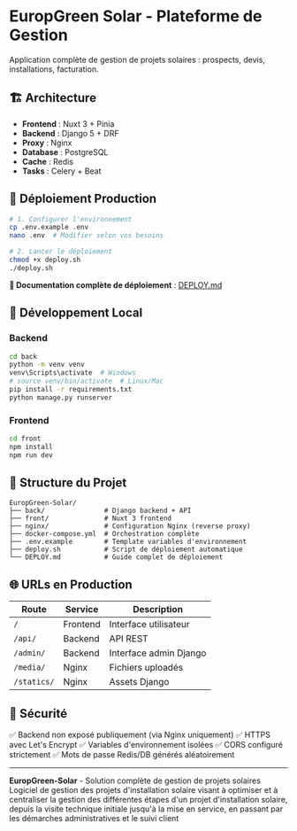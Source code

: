 # EuropGreen Solar - Plateforme de Gestion

Application complète de gestion de projets solaires : prospects, devis, installations, facturation.

## 🏗️ Architecture

- **Frontend** : Nuxt 3 + Pinia
- **Backend** : Django 5 + DRF  
- **Proxy** : Nginx
- **Database** : PostgreSQL
- **Cache** : Redis
- **Tasks** : Celery + Beat

## 🚀 Déploiement Production

```bash
# 1. Configurer l'environnement
cp .env.example .env
nano .env  # Modifier selon vos besoins

# 2. Lancer le déploiement
chmod +x deploy.sh
./deploy.sh
```

**📖 Documentation complète de déploiement** : [DEPLOY.md](./DEPLOY.md)

## 🔧 Développement Local

### Backend
```bash
cd back
python -m venv venv
venv\Scripts\activate  # Windows
# source venv/bin/activate  # Linux/Mac
pip install -r requirements.txt
python manage.py runserver
```

### Frontend
```bash
cd front
npm install
npm run dev
```

## 📁 Structure du Projet

```
EuropGreen-Solar/
├── back/               # Django backend + API
├── front/              # Nuxt 3 frontend
├── nginx/              # Configuration Nginx (reverse proxy)
├── docker-compose.yml  # Orchestration complète
├── .env.example        # Template variables d'environnement
├── deploy.sh           # Script de déploiement automatique
└── DEPLOY.md           # Guide complet de déploiement
```

## 🌐 URLs en Production

| Route | Service | Description |
|-------|---------|-------------|
| `/` | Frontend | Interface utilisateur |
| `/api/` | Backend | API REST |
| `/admin/` | Backend | Interface admin Django |
| `/media/` | Nginx | Fichiers uploadés |
| `/statics/` | Nginx | Assets Django |

## 🔐 Sécurité

✅ Backend non exposé publiquement (via Nginx uniquement)
✅ HTTPS avec Let's Encrypt
✅ Variables d'environnement isolées
✅ CORS configuré strictement
✅ Mots de passe Redis/DB générés aléatoirement

---

**EuropGreen-Solar** - Solution complète de gestion de projets solaires
Logiciel de gestion des projets d'installation solaire visant à optimiser et à centraliser la gestion des différentes étapes d'un projet d'installation solaire, depuis la visite technique initiale jusqu'à la mise en service, en passant par les démarches administratives et le suivi client
